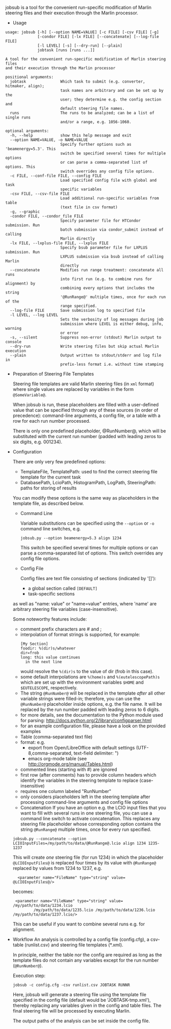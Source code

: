 jobsub is a tool for the convenient run-specific modification of
Marlin steering files and their execution through the Marlin processor.

* Usage
```
usage: jobsub [-h] [--option NAME=VALUE] [-c FILE] [-csv FILE] [-g]
              [-condor FILE] [-lx FILE] [--concatenate] [--log-file FILE]
              [-l LEVEL] [-s] [--dry-run] [--plain]
              jobtask [runs [runs ...]]

A tool for the convenient run-specific modification of Marlin steering files
and their execution through the Marlin processor

positional arguments:
  jobtask               Which task to submit (e.g. converter, hitmaker, align);
                        task names are arbitrary and can be set up by the
                        user; they determine e.g. the config section and
                        default steering file names.
  runs                  The runs to be analyzed; can be a list of single runs
                        and/or a range, e.g. 1056-1060.

optional arguments:
  -h, --help            show this help message and exit
  --option NAME=VALUE, -o NAME=VALUE
                        Specify further options such as 'beamenergy=5.3'. This
                        switch be specified several times for multiple options
                        or can parse a comma-separated list of options. This
                        switch overrides any config file options.
  -c FILE, --conf-file FILE, --config FILE
                        Load specified config file with global and task
                        specific variables
  -csv FILE, --csv-file FILE
                        Load additional run-specific variables from table
                        (text file in csv format)
  -g, --graphic
  -condor FILE, --condor_file FILE
                        Specify parameter file for HTCondor submission. Run
                        batch submission via condor_submit instead of calling
                        Marlin directly
  -lx FILE, --lxplus-file FILE, --lxplus FILE
                        Specify bsub parameter file for LXPLUS submission. Run
                        LXPLUS submission via bsub instead of calling Marlin
                        directly
  --concatenate         Modifies run range treatment: concatenate all runs
                        into first run (e.g. to combine runs for alignment) by
                        combining every options that includes the string
                        '@RunRange@' multiple times, once for each run of the
                        range specified.
  --log-file FILE       Save submission log to specified file
  -l LEVEL, --log LEVEL
                        Sets the verbosity of log messages during job
                        submission where LEVEL is either debug, info, warning
                        or error
  -s, --silent          Suppress non-error (stdout) Marlin output to console
  --dry-run             Write steering files but skip actual Marlin execution
  --plain               Output written to stdout/stderr and log file in
                        prefix-less format i.e. without time stamping
```

* Preparation of Steering File Templates

  Steering file templates are valid Marlin steering files (in ```xml```
  format) where single values are replaced by variables in the form
  ```@SomeVariable@```.

  When jobsub is run, these placeholders are filled with a
  user-defined value that can be specified through any of these
  sources (in order of precedence): command-line arguments, a config
  file, or a table with a row for each run number processed.
  
  There is only one predefined placeholder, @RunNumber@, which will be
  substituted with the current run number (padded with leading zeros
  to six digits, e.g. 001234).

* Configuration

  There are only very few predefined options: 
  * TemplateFile, TemplatePath: used to find the correct steering file template for the current task
  * DatabasePath, LcioPath, HistogramPath, LogPath, SteeringPath: paths for storing of results
  
  You can modify these options is the same way as placeholders in the template file, as described below.
  
  * Command Line
  
    Variable substitutions can be specified using the ```--option``` or ```-o``` command line switches, e.g.
    ```
    jobsub.py --option beamenergy=5.3 align 1234
    ```
    This switch be specified several times for multiple options or can
    parse a comma-separated list of options. This switch overrides any
    config file options.
   
   * Config File
   
     Config files are text file consisting of sections (indicated by '[]'):
      - a global section called ```[DEFAULT]```
      - task-specific sections

   as well as "name: value" or "name=value" entries, where 'name' are
   arbitrary steering file variables (case-insensitive).

   Some noteworthy features include:
   - comment prefix characters are # and ;
   - interpolation of format strings is supported, for example:
     ```
     [My Section]
     foodir: %(dir)s/whatever
     dir=frob
     long: this value continues
       in the next line
     ```
     would resolve the ```%(dir)s``` to the value of dir (frob in this case).
   - some default interpolations are ```%(home)s``` and ```%(eutelescopePath)s```
     which are set up with the environment variables ```$HOME``` and
     ```$EUTELESCOPE```, respectively.
   - The string ```@RunNumber@``` will be replaced in the template *after*
     all other variable strings were filled-in; therefore, you can use
     the ```@RunNumber@``` placeholder inside options, e.g. the file name.
     It will be replaced by the run number padded with leading zeros
     to 6 digits.
   - for more details, see the documentation to the Python module used
     for parsing: http://docs.python.org/2/library/configparser.html
  - for an example configuration file, please have a look on the provided examples
  
  * Table (comma-separated text file)
  
   - format: e.g. 
     - export from Open/LibreOffice with default settings (UTF-8,comma-separated, text-field delimiter: ")
     - emacs org-mode table (see http://orgmode.org/manual/Tables.html)
   - commented lines (starting with #) are ignored
   - first row (after comments) has to provide column headers which identify the variables in the steering template to replace (case-insensitive)
   - requires one column labeled "RunNumber"
   - only considers placeholders left in the steering template after processing command-line arguments and config file options

  * Concatenation
   If you have an option e.g. the LCIO input files that you want to
   fill with several runs in one steering file, you can use a command
   line switch to activate concatenation. This replaces any steering
   file placeholder whose corresponding option contains the string
   ```@RunRange@``` multiple times, once for every run specified.

   ```
   jobsub.py --concatenate --option LCIOInputFiles=/my/path/to/data/@RunRange@.lcio align 1234 1235-1237
   ```

   This will create *one* steering file (for run 1234) in which the placeholder
   ```@LCIOInputFiles@``` is replaced four times by its value with
   ```@RunRange@``` replaced by values from 1234 to 1237, e.g.

  ```
    <parameter name="FileName" type="string" value= @LCIOInputFiles@/>
   ```

   becomes:

   ```
    <parameter name="FileName" type="string" value= /my/path/to/data/1234.lcio 
            /my/path/to/data/1235.lcio /my/path/to/data/1236.lcio /my/path/to/data/1237.lcio/>
   ```

   This can be useful if you want to combine several runs e.g. for alignment.

* Workflow
  An analysis is controlled by a config file (config.cfg), a csv-table 
  (runlist.csv) and steering file templates (*.xml).

  In principle, neither the table nor the config are required as long
  as the template files do not contain any variables except for the
  run number (```@RunNumber@```).
  
  Execution step:
  ```
  jobsub -c config.cfg -csv runlist.csv JOBTASK RUNNR
  ```

  Here, jobsub will generate a steering file using the template file
  specified in the config file (default would be 'JOBTASK-tmp.xml'),
  thereby replacing any variables given in the config and table files.
  The final steering file will be processed by executing Marlin.
  
  The output paths of the analysis can be set inside the config file.
